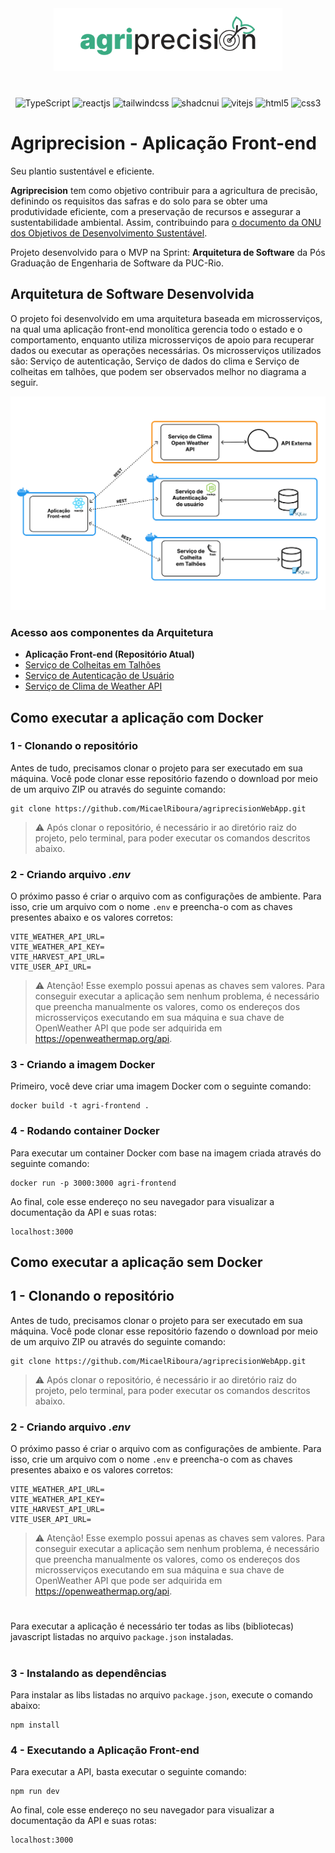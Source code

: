<p align="center" style="margin: 40px 0">
    <img src="./doc-images/logo.svg" height="100px">
</p>

<div align="center">

![TypeScript](https://img.shields.io/badge/typescript-%23007ACC.svg?style=for-the-badge&logo=typescript&logoColor=white)
![reactjs](https://img.shields.io/badge/React-20232A?style=for-the-badge&logo=react&logoColor=61DAFB)
![tailwindcss](https://img.shields.io/badge/Tailwind%20CSS-06B6D4.svg?style=for-the-badge&logo=Tailwind-CSS&logoColor=white)
![shadcnui](https://img.shields.io/badge/shadcn/ui-000000.svg?style=for-the-badge&logo=shadcn/ui&logoColor=white)
![vitejs](https://img.shields.io/badge/Vite-646CFF.svg?style=for-the-badge&logo=Vite&logoColor=white)
![html5](https://img.shields.io/badge/HTML5-E34F26?style=for-the-badge&logo=html5&logoColor=white)
![css3](https://img.shields.io/badge/CSS3-1572B6?style=for-the-badge&logo=css3&logoColor=white)

</div>

# Agriprecision - Aplicação Front-end

Seu plantio sustentável e eficiente.

**Agriprecision** tem como objetivo contribuir para a agricultura de precisão, definindo os requisitos das safras e do solo para se obter uma produtividade eficiente, com a preservação de recursos e assegurar a sustentabilidade ambiental. Assim, contribuindo para [o documento da ONU dos Objetivos de Desenvolvimento Sustentável](https://brasil.un.org/pt-br/sdgs).

Projeto desenvolvido para o MVP na Sprint: **Arquitetura de Software** da Pós Graduação de Engenharia de Software da PUC-Rio.


## Arquitetura de Software Desenvolvida

O projeto foi desenvolvido em uma arquitetura baseada em microsserviços, na qual uma aplicação front-end monolítica gerencia todo o estado e o comportamento, enquanto utiliza microsserviços de apoio para recuperar dados ou executar as operações necessárias. Os microsserviços utilizados são: Serviço de autenticação, Serviço de dados do clima e Serviço de colheitas em talhões, que podem ser observados melhor no diagrama a seguir.

![diagrama da arquitetura](./doc-images/arq-diagram.jpg)


### Acesso aos componentes da Arquitetura

- **Aplicação Front-end (Repositório Atual)**
- [Serviço de Colheitas em Talhões](https://github.com/MicaelRiboura/agriPrecisionHarvestService)
-  [Serviço de Autenticação de Usuário](https://github.com/MicaelRiboura/agriPrecisionUserService)
-  [Serviço de Clima de Weather API](./weather-api.docs.md)

## Como executar a aplicação com Docker

### 1 - Clonando o repositório
Antes de tudo, precisamos clonar o projeto para ser executado em sua máquina. Você pode clonar esse repositório fazendo o download por meio de um arquivo ZIP ou através do seguinte comando:

```
git clone https://github.com/MicaelRiboura/agriprecisionWebApp.git
```

> ⚠️ Após clonar o repositório, é necessário ir ao diretório raiz do projeto, pelo terminal, para poder executar os comandos descritos abaixo.

### 2 - Criando arquivo *.env*

O próximo passo é criar o arquivo com as configurações de ambiente. Para isso, crie um arquivo com o nome `.env` e preencha-o com as chaves presentes abaixo e os valores corretos:

```
VITE_WEATHER_API_URL=
VITE_WEATHER_API_KEY=
VITE_HARVEST_API_URL=
VITE_USER_API_URL=
```

> ⚠️ Atenção! Esse exemplo possui apenas as chaves sem valores. Para conseguir executar a aplicação sem nenhum problema, é necessário que preencha manualmente os valores, como os endereços dos microsserviços executando em sua máquina e sua chave de OpenWeather API que pode ser adquirida em https://openweathermap.org/api.

### 3 - Criando a imagem Docker
Primeiro, você deve criar uma imagem Docker com o seguinte comando:

```
docker build -t agri-frontend .
```

### 4 - Rodando container Docker
Para executar um container Docker com base na imagem criada através do seguinte comando:

```
docker run -p 3000:3000 agri-frontend
```

Ao final, cole esse endereço no seu navegador para visualizar a documentação da API e suas rotas:

```
localhost:3000
```

## Como executar a aplicação sem Docker

## 1 - Clonando o repositório
Antes de tudo, precisamos clonar o projeto para ser executado em sua máquina. Você pode clonar esse repositório fazendo o download por meio de um arquivo ZIP ou através do seguinte comando:

```
git clone https://github.com/MicaelRiboura/agriprecisionWebApp.git
```

> ⚠️ Após clonar o repositório, é necessário ir ao diretório raiz do projeto, pelo terminal, para poder executar os comandos descritos abaixo.

### 2 - Criando arquivo *.env*

O próximo passo é criar o arquivo com as configurações de ambiente. Para isso, crie um arquivo com o nome `.env` e preencha-o com as chaves presentes abaixo e os valores corretos:

```
VITE_WEATHER_API_URL=
VITE_WEATHER_API_KEY=
VITE_HARVEST_API_URL=
VITE_USER_API_URL=
```

> ⚠️ Atenção! Esse exemplo possui apenas as chaves sem valores. Para conseguir executar a aplicação sem nenhum problema, é necessário que preencha manualmente os valores, como os endereços dos microsserviços executando em sua máquina e sua chave de OpenWeather API que pode ser adquirida em https://openweathermap.org/api.

#

Para executar a aplicação é necessário ter todas as libs (bibliotecas) javascript listadas no arquivo `package.json` instaladas.

#

### 3 - Instalando as dependências

Para instalar as libs listadas no arquivo `package.json`, execute o comando abaixo:

```
npm install
```
### 4 - Executando a Aplicação Front-end
Para executar a API, basta executar o seguinte comando:

```
npm run dev
```

Ao final, cole esse endereço no seu navegador para visualizar a documentação da API e suas rotas:

```
localhost:3000
```
